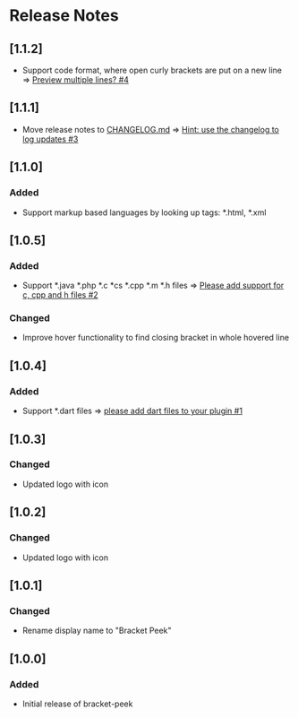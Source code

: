 # Release Notes

## [1.1.2]
- Support code format, where open curly brackets are put on a new line => [Preview multiple lines? #4](https://github.com/j0meinaster/bracket-peek/issues/4)
## [1.1.1]
- Move release notes to [CHANGELOG.md](https://github.com/j0meinaster/bracket-peek/blob/master/CHANGELOG.md) => [Hint: use the changelog to log updates #3](https://github.com/j0meinaster/bracket-peek/issues/3)
## [1.1.0]
### Added
- Support markup based languages by looking up tags: *.html, *.xml 
## [1.0.5]
### Added
- Support *.java *.php *.c *cs *.cpp *.m *.h files => [Please add support for c, cpp and h files #2](https://github.com/j0meinaster/bracket-peek/issues/2)
### Changed
- Improve hover functionality to find closing bracket in whole hovered line 
## [1.0.4]
### Added
- Support *.dart files => [please add dart files to your plugin #1](https://github.com/j0meinaster/bracket-peek/issues/2)
## [1.0.3]  
### Changed
- Updated logo with icon
## [1.0.2]
### Changed
- Updated logo with icon
## [1.0.1]
### Changed
- Rename display name to "Bracket Peek"
## [1.0.0]
### Added
- Initial release of bracket-peek